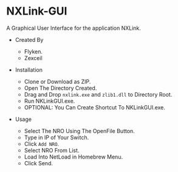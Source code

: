 # NXLink-GUI
  A Graphical User Interface for the application NXLink.



- Created By
	- Flyken.
	- Zexceil







- Installation
	- Clone or Download as ZIP.
	- Open The Directory Created.
	- Drag and Drop `nxlink.exe` and `zlib1.dll` to Directory Root.
	- Run NKLinkGUI.exe.
	- OPTIONAL: You Can Create Shortcut To NKLinkGUI.exe.
  
  
	
	
	
	
	
	
	
	
  
- Usage
	- Select The NRO Using The OpenFile Button.
	- Type in IP of Your Switch.
	- Click `Add NRO`.
	- Select NRO From List.
	- Load Into NetLoad in Homebrew Menu.
	- Click Send.
